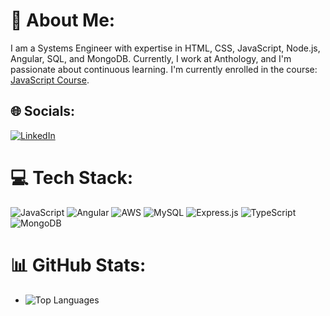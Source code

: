 # 💫 About Me:

I am a Systems Engineer with expertise in HTML, CSS, JavaScript, Node.js, Angular, SQL, and MongoDB. Currently, I work at Anthology, and I'm passionate about continuous learning. I'm currently enrolled in the course: [JavaScript Course](https://www.udemy.com/course/the-complete-javascript-course).

## 🌐 Socials:
[![LinkedIn](https://img.shields.io/badge/LinkedIn-%230077B5.svg?logo=linkedin&logoColor=white)](https://www.linkedin.com/in/william-pineda-a05323174/)

# 💻 Tech Stack:
 ![JavaScript](https://img.shields.io/badge/javascript-%23323330.svg?style=for-the-badge&logo=javascript&logoColor=%23F7DF1E)
 ![Angular](https://img.shields.io/badge/angular-%23DD0031.svg?style=for-the-badge&logo=angular&logoColor=white)
 ![AWS](https://img.shields.io/badge/AWS-%23FF9900.svg?style=for-the-badge&logo=amazon-aws&logoColor=white)
 ![MySQL](https://img.shields.io/badge/mysql-%2300000f.svg?style=for-the-badge&logo=mysql&logoColor=white)
 ![Express.js](https://img.shields.io/badge/express.js-%23404d59.svg?style=for-the-badge&logo=express&logoColor=%2361DAFB)
![TypeScript](https://img.shields.io/badge/typescript-%23007ACC.svg?style=for-the-badge&logo=typescript&logoColor=white)
  ![MongoDB](https://img.shields.io/badge/MongoDB-%234ea94b.svg?style=for-the-badge&logo=mongodb&logoColor=white)

# 📊 GitHub Stats:
- ![Top Languages](https://github-readme-stats.vercel.app/api/top-langs/?username=wfpinedaf&theme=dark&hide_border=false&include_all_commits=true&count_private=false&layout=compact)

